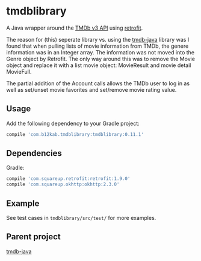 tmdblibrary
============

A Java wrapper around the [TMDb v3 API][1] using [retrofit][2].

The reason for (this) seperate library vs. using the [tmdb-java][3] library was I found that when pulling lists of movie information from TMDb, the genere information was in an Integer array. The information was not moved into the Genre object by Retrofit. The only way around this was to remove the Movie object and replace it with a list movie object: MovieResult and movie detail MovieFull. 

The partial addition of the Account calls allows the TMDb user to log in as well as set/unset movie favorites and set/remove movie rating value.


Usage
-----
Add the following dependency to your Gradle project:

```groovy
compile 'com.b12kab.tmdblibrary:tmdblibrary:0.11.1'
```


Dependencies
------------
Gradle:

```groovy
compile 'com.squareup.retrofit:retrofit:1.9.0'
compile 'com.squareup.okhttp:okhttp:2.3.0'
```


Example
-------

See test cases in `tmdblibrary/src/test/` for more examples.

Parent project
----------------

[tmdb-java](https://github.com/UweTrottmann/tmdb-java/releases/tag/v0.9.0)


 [1]: https://developers.themoviedb.org/3
 [2]: https://github.com/square/retrofit
 [3]: https://github.com/UweTrottmann/tmdb-java/releases

